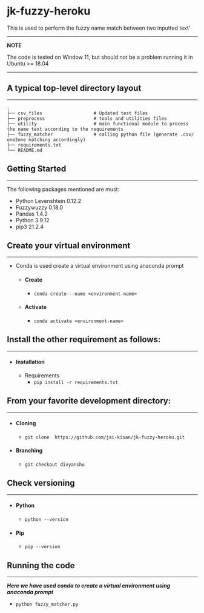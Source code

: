 # jk-fuzzy-heroku
This is used to perform the fuzzy name match between two inputted text'  

---
**NOTE**

The code is tested on Window 11, but should not be a problem running it in Ubuntu >= 18.04

---

## A typical top-level directory layout
***
    .
    ├── csv_files                   # Updated test files 
    ├── preprocess                  # tools and utilities files
    ├── utility                     # main functional module to process the name text according to the requirements 
    ├── fuzzy_matcher               # calling python file (generate .csv/ one2one matching accordingly)
    ├── requirements.txt
    └── README.md

## Getting Started
***
The following packages mentioned are must:

* Python Levenshtein 0.12.2
* Fuzzywuzzy  0.18.0
* Pandas 1.4.2
* Python 3.9.12
* pip3 21.2.4

## Create your virtual environment
***
* Conda is used create a virtual environment using anaconda prompt
  * #### Create
    * `conda create --name <environment-name>`
  * ####  Activate
    * `conda activate <environment-name>`

## Install the other requirement as follows:
***
* #### Installation
  * Requirements
    * `pip install -r requirements.txt` 


## From your favorite development directory:
***
* #### Cloning
  * `git clone  https://github.com/jai-kisan/jk-fuzzy-heroku.git`
* #### Branching
  * `git checkout divyanshu`

## Check versioning
***
* #### Python
  * `python --version`
* #### Pip
  * `pip --version`

## Running the code
***
***Here we have used conda to create a virtual environment using anaconda prompt***
* `python fuzzy_matcher.py`

